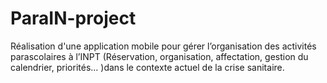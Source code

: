 # ParaIN-project
Réalisation d'une application mobile pour gérer l’organisation des activités parascolaires à l’INPT (Réservation, organisation, affectation, gestion du calendrier, priorités… )dans le contexte actuel de la crise sanitaire.
